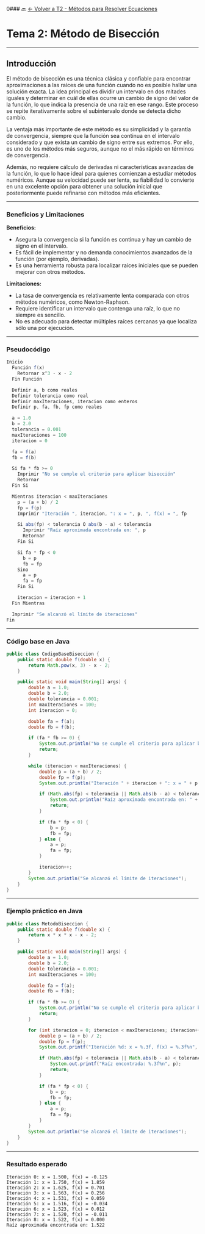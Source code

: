 
0### 🔙 [← Volver a T2 - Métodos para Resolver Ecuaciones](https://github.com/Juan200519287393u83/Metodos_Numericos/blob/main/T2%20-%20M%C3%A9todos%20de%20Soluci%C3%B3n%20de%20Ecuaciones/Introducci%C3%B3n%20a%20los%20M%C3%A9todos%20de%20Soluci%C3%B3n%20de%20Ecuaciones.md)

# Tema 2: Método de Bisección

---

## Introducción

El método de bisección es una técnica clásica y confiable para encontrar aproximaciones a las raíces de una función cuando no es posible hallar una solución exacta. La idea principal es dividir un intervalo en dos mitades iguales y determinar en cuál de ellas ocurre un cambio de signo del valor de la función, lo que indica la presencia de una raíz en ese rango. Este proceso se repite iterativamente sobre el subintervalo donde se detecta dicho cambio.

La ventaja más importante de este método es su simplicidad y la garantía de convergencia, siempre que la función sea continua en el intervalo considerado y que exista un cambio de signo entre sus extremos. Por ello, es uno de los métodos más seguros, aunque no el más rápido en términos de convergencia.

Además, no requiere cálculo de derivadas ni características avanzadas de la función, lo que lo hace ideal para quienes comienzan a estudiar métodos numéricos. Aunque su velocidad puede ser lenta, su fiabilidad lo convierte en una excelente opción para obtener una solución inicial que posteriormente puede refinarse con métodos más eficientes.

---

### Beneficios y Limitaciones

**Beneficios:**

* Asegura la convergencia si la función es continua y hay un cambio de signo en el intervalo.
* Es fácil de implementar y no demanda conocimientos avanzados de la función (por ejemplo, derivadas).
* Es una herramienta robusta para localizar raíces iniciales que se pueden mejorar con otros métodos.

**Limitaciones:**

* La tasa de convergencia es relativamente lenta comparada con otros métodos numéricos, como Newton-Raphson.
* Requiere identificar un intervalo que contenga una raíz, lo que no siempre es sencillo.
* No es adecuado para detectar múltiples raíces cercanas ya que localiza sólo una por ejecución.

---

### Pseudocódigo

```java
Inicio
  Función f(x)
    Retornar x^3 - x - 2
  Fin Función

  Definir a, b como reales
  Definir tolerancia como real
  Definir maxIteraciones, iteracion como enteros
  Definir p, fa, fb, fp como reales

  a = 1.0
  b = 2.0
  tolerancia = 0.001
  maxIteraciones = 100
  iteracion = 0

  fa = f(a)
  fb = f(b)

  Si fa * fb >= 0
    Imprimir "No se cumple el criterio para aplicar bisección"
    Retornar
  Fin Si

  Mientras iteracion < maxIteraciones
    p = (a + b) / 2
    fp = f(p)
    Imprimir "Iteración ", iteracion, ": x = ", p, ", f(x) = ", fp

    Si abs(fp) < tolerancia O abs(b - a) < tolerancia
      Imprimir "Raíz aproximada encontrada en: ", p
      Retornar
    Fin Si

    Si fa * fp < 0
      b = p
      fb = fp
    Sino
      a = p
      fa = fp
    Fin Si

    iteracion = iteracion + 1
  Fin Mientras

  Imprimir "Se alcanzó el límite de iteraciones"
Fin
```

---

### Código base en Java

```java
public class CodigoBaseBiseccion {
    public static double f(double x) {
        return Math.pow(x, 3) - x - 2;
    }

    public static void main(String[] args) {
        double a = 1.0;
        double b = 2.0;
        double tolerancia = 0.001;
        int maxIteraciones = 100;
        int iteracion = 0;

        double fa = f(a);
        double fb = f(b);

        if (fa * fb >= 0) {
            System.out.println("No se cumple el criterio para aplicar bisección");
            return;
        }

        while (iteracion < maxIteraciones) {
            double p = (a + b) / 2;
            double fp = f(p);
            System.out.println("Iteración " + iteracion + ": x = " + p + ", f(x) = " + fp);

            if (Math.abs(fp) < tolerancia || Math.abs(b - a) < tolerancia) {
                System.out.println("Raíz aproximada encontrada en: " + p);
                return;
            }

            if (fa * fp < 0) {
                b = p;
                fb = fp;
            } else {
                a = p;
                fa = fp;
            }

            iteracion++;
        }
        System.out.println("Se alcanzó el límite de iteraciones");
    }
}
```

---

### Ejemplo práctico en Java

```java
public class MetodoBiseccion {
    public static double f(double x) {
        return x * x * x - x - 2;
    }

    public static void main(String[] args) {
        double a = 1.0;
        double b = 2.0;
        double tolerancia = 0.001;
        int maxIteraciones = 100;

        double fa = f(a);
        double fb = f(b);

        if (fa * fb >= 0) {
            System.out.println("No se cumple el criterio para aplicar bisección");
            return;
        }

        for (int iteracion = 0; iteracion < maxIteraciones; iteracion++) {
            double p = (a + b) / 2;
            double fp = f(p);
            System.out.printf("Iteración %d: x = %.3f, f(x) = %.3f%n", iteracion, p, fp);

            if (Math.abs(fp) < tolerancia || Math.abs(b - a) < tolerancia) {
                System.out.printf("Raíz encontrada: %.3f%n", p);
                return;
            }

            if (fa * fp < 0) {
                b = p;
                fb = fp;
            } else {
                a = p;
                fa = fp;
            }
        }
        System.out.println("Se alcanzó el límite de iteraciones");
    }
}
```

---

### Resultado esperado

```text
Iteración 0: x = 1.500, f(x) = -0.125
Iteración 1: x = 1.750, f(x) = 1.859
Iteración 2: x = 1.625, f(x) = 0.701
Iteración 3: x = 1.563, f(x) = 0.256
Iteración 4: x = 1.531, f(x) = 0.059
Iteración 5: x = 1.516, f(x) = -0.034
Iteración 6: x = 1.523, f(x) = 0.012
Iteración 7: x = 1.520, f(x) = -0.011
Iteración 8: x = 1.522, f(x) = 0.000
Raíz aproximada encontrada en: 1.522
```
